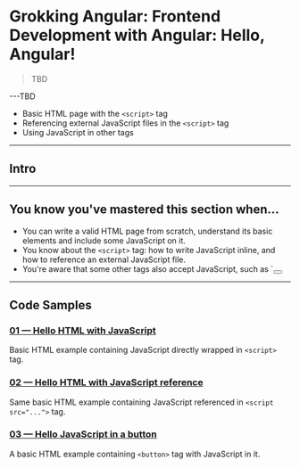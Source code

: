 # Grokking Angular: Frontend Development with Angular: Hello, Angular!   
> TBD

---TBD
+ Basic HTML page with the `<script>` tag
+ Referencing external JavaScript files in the `<script>` tag
+ Using JavaScript in other tags
---


## Intro

---
## You know you've mastered this section when...

+ You can write a valid HTML page from scratch, understand its basic elements and include some JavaScript on it.
+ You know about the `<script>` tag: how to write JavaScript inline, and how to reference an external JavaScript file.
+ You're aware that some other tags also accept JavaScript, such as `<button onclick="...JavaScript here...">
---

## Code Samples

### [01 &mdash; Hello HTML with JavaScript](./01-hello-html-with-javascript)
Basic HTML example containing JavaScript directly wrapped in `<script>` tag.

### [02 &mdash; Hello HTML with JavaScript reference](./02-hello-html-with-javascript-reference)
Same basic HTML example containing JavaScript referenced in `<script src="...">` tag.

### [03 &mdash; Hello JavaScript in a button](./03-hello-javascript-in-a-button)
A basic HTML example containing `<button>` tag with JavaScript in it.
